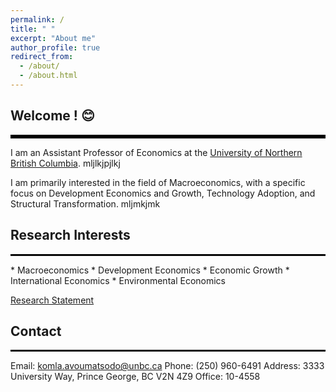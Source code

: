 ```yaml
---
permalink: /
title: " "
excerpt: "About me"
author_profile: true
redirect_from: 
  - /about/
  - /about.html
---
```

## Welcome ! 😊
<hr style="border-top: 5px solid #000;">
I am an Assistant Professor of Economics at the <a href="https://www.unbc.ca/" target="_blank">University of Northern British Columbia</a>. mljlkjpjlkj

I am primarily interested in the field of Macroeconomics, with a specific focus on Development Economics and Growth, Technology Adoption, and Structural Transformation. mljmkjmk

## Research Interests
<hr style="border-top: 2px solid #000;">
* Macroeconomics
* Development Economics
* Economic Growth
* International Economics
* Environmental Economics
  
<a href="http://avoumatsodo.github.io/files/research_statement.pdf" target="_blank">Research Statement</a>

## Contact
<hr style="border-top: 2px solid #000;">
Email: <a href="mailto:komla.avoumatsodo@unbc.ca">komla.avoumatsodo@unbc.ca</a>  
Phone:  (250) 960-6491  
Address: 3333 University Way, Prince George, BC V2N 4Z9  
Office: 10-4558  

